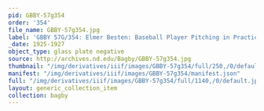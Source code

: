 ```yaml
---
pid: GBBY-57g354
order: '354'
file_name: GBBY-57g354.jpg
label: 'GBBY 57G/354: Elmer Besten: Baseball Player Pitching in Practice - 1925-1927'
_date: 1925-1927
object_type: glass plate negative
source: http://archives.nd.edu/Bagby/GBBY-57g354.jpg
thumbnail: "/img/derivatives/iiif/images/GBBY-57g354/full/250,/0/default.jpg"
manifest: "/img/derivatives/iiif/images/GBBY-57g354/manifest.json"
full: "/img/derivatives/iiif/images/GBBY-57g354/full/1140,/0/default.jpg"
layout: generic_collection_item
collection: bagby
---
```

